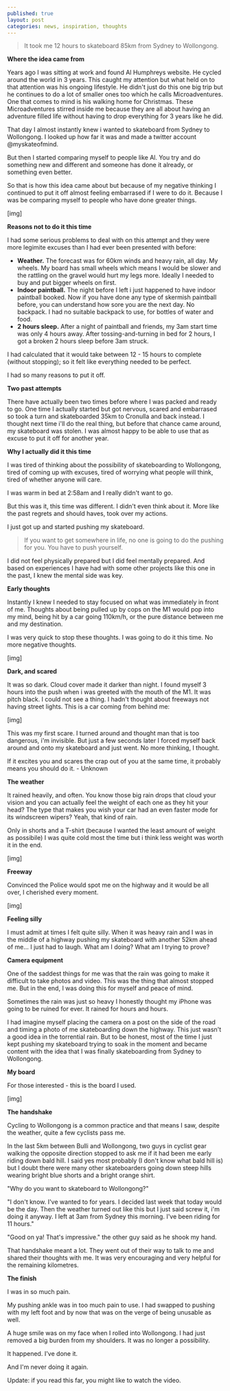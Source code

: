 ```yaml
---
published: true
layout: post
categories: news, inspiration, thoughts
---
```


> It took me 12 hours to skateboard 85km from Sydney to Wollongong.


**Where the idea came from**

Years ago I was sitting at work and found Al Humphreys website. He cycled around the world in 3 years. This caught my attention but what held on to that attention was his ongoing lifestyle. He didn't just do this one big trip but he continues to do a lot of smaller ones too which he calls Microadventures. One that comes to mind is his walking home for Christmas. These Microadventures stirred inside me because they are all about having an adventure filled life without having to drop everything for 3 years like he did.

That day I almost instantly knew i wanted to skateboard from Sydney to Wollongong. I looked up how far it was and made a twitter account @myskateofmind.

But then I started comparing myself to people like Al. You try and do something new and different and someone has done it already, or something even better.

So that is how this idea came about but because of my negative thinking I continued to put it off almost feeling embarrased if I were to do it. Because I was be comparing myself to people who have done greater things.

[img]

**Reasons not to do it this time**

I had some serious problems to deal with on this attempt and they were more legimite excuses than I had ever been presented with before:

+ **Weather.** The forecast was for 60km winds and heavy rain, all day.
My wheels. My board has small wheels which means I would be slower and the rattling on the gravel would hurt my legs more. Ideally I needed to buy and put bigger wheels on first.
+ **Indoor paintball.** The night before I left i just happened to have indoor paintball booked. Now if you have done any type of skermish paintball before, you can understand how sore you are the next day.
No backpack. I had no suitable backpack to use, for bottles of water and food.
+ **2 hours sleep.** After a night of paintball and friends, my 3am start time was only 4 hours away. After tossing-and-turning in bed for 2 hours, I got a broken 2 hours sleep before 3am struck.

I had calculated that it would take between 12 - 15 hours to complete (without stopping); so it felt like everything needed to be perfect.

I had so many reasons to put it off.

**Two past attempts**

There have actually been two times before where I was packed and ready to go. One time I actually started but got nervous, scared and embarrased so took a turn and skateboarded 35km to Cronulla and back instead. I thought next time i'll do the real thing, but before that chance came around, my skateboard was stolen. I was almost happy to be able to use that as excuse to put it off for another year.

**Why I actually did it this time**

I was tired of thinking about the possibility of skateboarding to Wollongong, tired of coming up with excuses, tired of worrying what people will think, tired of whether anyone will care.

I was warm in bed at 2:58am and I really didn't want to go.

But this was it, this time was different. I didn't even think about it. More like the past regrets and should haves, took over my actions.

I just got up and started pushing my skateboard.

> If you want to get somewhere in life, no one is going to do the pushing for you. You have to push yourself.

I did not feel physically prepared but I did feel mentally prepared. And based on experiences I have had with some other projects like this one in the past, I knew the mental side was key.

**Early thoughts**

Instantly I knew I needed to stay focused on what was immediately in front of me. Thoughts about being pulled up by cops on the M1 would pop into my mind, being hit by a car going 110km/h, or the pure distance between me and my destination.

I was very quick to stop these thoughts. I was going to do it this time. No more negative thoughts.

[img]

**Dark, and scared**

It was so dark. Cloud cover made it darker than night. I found myself 3 hours into the push when i was greeted with the mouth of the M1. It was pitch black. I could not see a thing. I hadn't thought about freeways not having street lights. This is a car coming from behind me:

[img]

This was my first scare. I turned around and thought man that is too dangerous, i'm invisible. But just a few seconds later I forced myself back around and onto my skateboard and just went. No more thinking, I thought.

If it excites you and scares the crap out of you at the same time,
it probably means you should do it. - Unknown

**The weather**

It rained heavily, and often. You know those big rain drops that cloud your vision and you can actually feel the weight of each one as they hit your head? The type that makes you wish your car had an even faster mode for its windscreen wipers? Yeah, that kind of rain.

Only in shorts and a T-shirt (because I wanted the least amount of weight as possibile) I was quite cold most the time but i think less weight was worth it in the end.

[img]

**Freeway**

Convinced the Police would spot me on the highway and it would be all over, I cherished every moment.

[img]

**Feeling silly**

I must admit at times I felt quite silly. When it was heavy rain and I was in the middle of a highway pushing my skateboard with another 52km ahead of me... I just had to laugh. What am I doing? What am I trying to prove?

**Camera equipment**

One of the saddest things for me was that the rain was going to make it difficult to take photos and video. This was the thing that almost stopped me. But in the end, I was doing this for myself and peace of mind.

Sometimes the rain was just so heavy I honestly thought my iPhone was going to be ruined for ever. It rained for hours and hours.

I had imagine myself placing the camera on a post on the side of the road and timing a photo of me skateboarding down the highway. This just wasn't a good idea in the torrential rain. But to be honest, most of the time I just kept pushing my skateboard trying to soak in the moment and became content with the idea that I was finally skateboarding from Sydney to Wollongong.

**My board**

For those interested - this is the board I used.

[img] 

**The handshake**

Cycling to Wollongong is a common practice and that means I saw, despite the weather, quite a few cyclists pass me.

In the last 5km between Bulli and Wollongong, two guys in cyclist gear walking the opposite direction stopped to ask me if it had been me early riding down bald hill. I said yes most probably (I don't know what bald hill is) but I doubt there were many other skateboarders going down steep hills wearing bright blue shorts and a bright orange shirt.

"Why do you want to skateboard to Wollongong?"

"I don't know. I've wanted to for years. I decided last week that today would be the day. Then the weather turned out like this but I just said screw it, i'm doing it anyway. I left at 3am from Sydney this morning. I've been riding for 11 hours."

"Good on ya! That's impressive." the other guy said as he shook my hand.

That handshake meant a lot. They went out of their way to talk to me and shared their thoughts with me. It was very encouraging and very helpful for the remaining kilometres.

**The finish**

I was in so much pain.

My pushing ankle was in too much pain to use. I had swapped to pushing with my left foot and by now that was on the verge of being unusable as well.

A huge smile was on my face when I rolled into Wollongong. I had just removed a big burden from my shoulders. It was no longer a possibility.

It happened. I've done it.



And I'm never doing it again.



Update: if you read this far, you might like to watch the video.